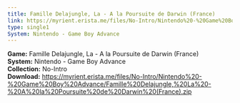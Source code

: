 ```yaml
---
title: Famille Delajungle, La - A la Poursuite de Darwin (France)
link: https://myrient.erista.me/files/No-Intro/Nintendo%20-%20Game%20Boy%20Advance/Famille%20Delajungle,%20La%20-%20A%20la%20Poursuite%20de%20Darwin%20(France).zip
type: single1
System: Nintendo - Game Boy Advance
---
```

<b>Game:</b> Famille Delajungle, La - A la Poursuite de Darwin (France)<br>
<b>System:</b> Nintendo - Game Boy Advance<br>
<b>Collection:</b> No-Intro<br>
<b>Download:</b> https://myrient.erista.me/files/No-Intro/Nintendo%20-%20Game%20Boy%20Advance/Famille%20Delajungle,%20La%20-%20A%20la%20Poursuite%20de%20Darwin%20(France).zip